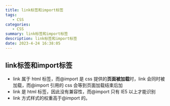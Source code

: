 ```yaml
---
title: link标签和import标签
tags: 
   - CSS
categories: 
   - CSS
summary: link标签和import标签
description: link标签和import标签
date: 2023-4-24 16:38:05
---
```




## link标签和import标签



- link 属于 html 标签，而@import 是 css 提供的**页面被加载**时，link 会同时被加载，而@import 引用的 css 会等到页面加载结束后加
- link 是 html 标签，因此没有兼容性，而@import 只有 IE5 以上才能识别
- link 方式样式的权重高于@import 的。

